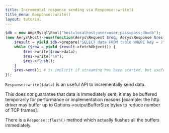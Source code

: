 ```yaml
---
title: Incremental response sending via Response::write()
title_menu: Response::write()
layout: tutorial
---
```


```php
$db = new Amp\Mysql\Pool("host=localhost;user=user;pass=pass;db=db");
(new Aerys\Host)->use(function(Aerys\Request $req, Aerys\Response $res) use ($db) {
	$result = yield $db->prepare("SELECT data FROM table WHERE key = ?", [$req->getParam("key") ?? "default"]);
	while ($row = yield $result->fetchObject()) {
		$res->write($row->data);
		$res->write("\n");
		$res->flush();
	}
	$res->end(); # is implicit if streaming has been started, but useful to signal end of data to wait on other things now
});
```

`Response::write($data)` is an useful API to incrementally send data.

This does *not* guarantee that data is immediately sent; it may be buffered temporarily for performance or implementation reasons [example: the http driver may buffer up to Options->outputBufferSize bytes to reduce number of TCP frames].

There is a `Response::flush()` method which actually flushes all the buffers immediately.
